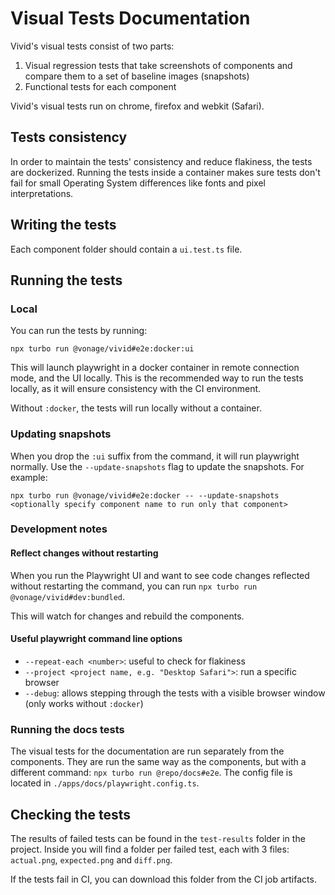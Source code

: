 # Visual Tests Documentation

Vivid's visual tests consist of two parts:

1. Visual regression tests that take screenshots of components and compare them to a set of baseline images (snapshots)
2. Functional tests for each component

Vivid's visual tests run on chrome, firefox and webkit (Safari).

## Tests consistency

In order to maintain the tests' consistency and reduce flakiness, the tests are dockerized. Running the tests inside a container makes sure tests don't fail for small Operating System differences like fonts and pixel interpretations.

## Writing the tests

Each component folder should contain a `ui.test.ts` file.

## Running the tests

### Local

You can run the tests by running:

`npx turbo run @vonage/vivid#e2e:docker:ui`

This will launch playwright in a docker container in remote connection mode, and the UI locally. This is the recommended way to run the tests locally, as it will ensure consistency with the CI environment.

Without `:docker`, the tests will run locally without a container.

### Updating snapshots

When you drop the `:ui` suffix from the command, it will run playwright normally. Use the `--update-snapshots` flag to update the snapshots. For example:

`npx turbo run @vonage/vivid#e2e:docker -- --update-snapshots <optionally specify component name to run only that component>`

### Development notes

#### Reflect changes without restarting

When you run the Playwright UI and want to see code changes reflected without restarting the command, you can run `npx turbo run @vonage/vivid#dev:bundled`.

This will watch for changes and rebuild the components.

#### Useful playwright command line options

- `--repeat-each <number>`: useful to check for flakiness
- `--project <project name, e.g. "Desktop Safari">`: run a specific browser
- `--debug`: allows stepping through the tests with a visible browser window (only works without `:docker`)

### Running the docs tests

The visual tests for the documentation are run separately from the components. They are run the same way as the components, but with a different command: `npx turbo run @repo/docs#e2e`. The config file is located in `./apps/docs/playwright.config.ts`.

## Checking the tests

The results of failed tests can be found in the `test-results` folder in the project. Inside you will find a folder per failed test, each with 3 files: `actual.png`, `expected.png` and `diff.png`.

If the tests fail in CI, you can download this folder from the CI job artifacts.
